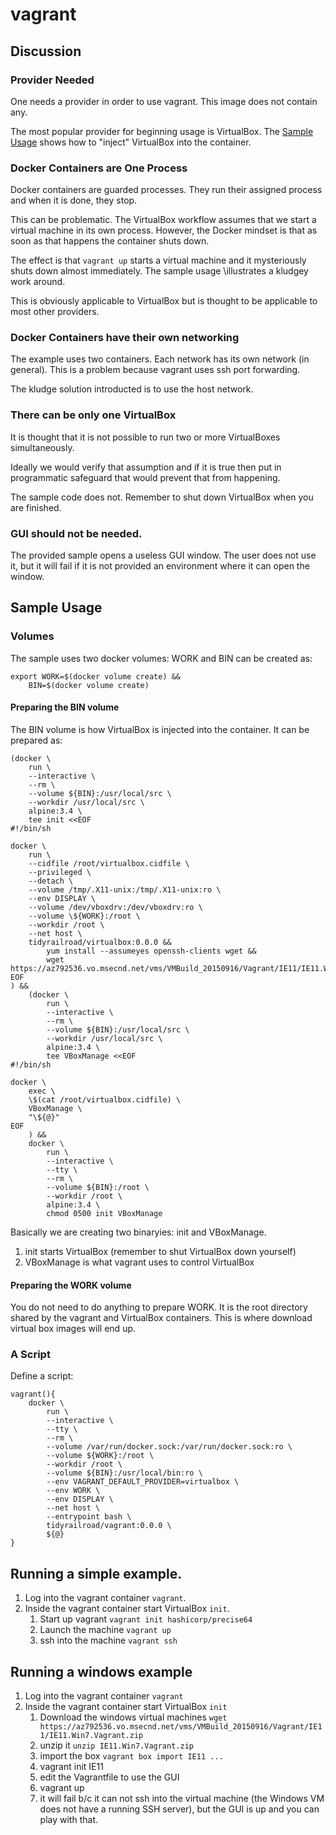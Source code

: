 <!--
    This file is part of vagrant.

    vagrant is free software: you can redistribute it and/or modify
    it under the terms of the GNU General Public License as published by
    the Free Software Foundation, either version 3 of the License, or
    (at your option) any later version.

    vagrant is distributed in the hope that it will be useful,
    but WITHOUT ANY WARRANTY; without even the implied warranty of
    MERCHANTABILITY or FITNESS FOR A PARTICULAR PURPOSE.  See the
    GNU General Public License for more details.

    You should have received a copy of the GNU General Public License
    along with vagrant.  If not, see <http://www.gnu.org/licenses/>.
-->

# vagrant

## Discussion

### Provider Needed

One needs a provider in order to use vagrant.
This image does not contain any.

The most popular provider for beginning usage is VirtualBox.
The [Sample Usage](#sample_usage) shows how to "inject" VirtualBox into the container.

### Docker Containers are One Process

Docker containers are guarded processes.
They run their assigned process and when it is done, they stop.

This can be problematic.
The VirtualBox workflow assumes that we start a virtual machine in its own process.
However, the Docker mindset is that as soon as that happens the container shuts down.

The effect is that `vagrant up` starts a virtual machine and it mysteriously shuts down almost immediately.
The sample usage  \illustrates a kludgey work around.

This is obviously applicable to VirtualBox but is thought to be applicable to most other providers.

### Docker Containers have their own networking

The example uses two containers.
Each network has its own network (in general).
This is a problem because vagrant uses ssh port forwarding.

The kludge solution introducted is to use the host network.

### There can be only one VirtualBox

It is thought that it is not possible to run two or more VirtualBoxes simultaneously.

Ideally we would verify that assumption and if it is true then put in programmatic safeguard that
would prevent that from happening.

The sample code does not.
Remember to shut down VirtualBox when you are finished.

### GUI should not be needed.

The provided sample opens a useless GUI window.
The user does not use it, but it will fail if it is not provided an environment where it can open the window.


## Sample Usage

### Volumes

The sample uses two docker volumes:  WORK and BIN can be created as:

```
export WORK=$(docker volume create) &&
    BIN=$(docker volume create)
```

#### Preparing the BIN volume

The BIN volume is how VirtualBox is injected into the container.
It can be prepared as:

```
(docker \
    run \
    --interactive \
    --rm \
    --volume ${BIN}:/usr/local/src \
    --workdir /usr/local/src \
    alpine:3.4 \
    tee init <<EOF
#!/bin/sh

docker \
    run \
    --cidfile /root/virtualbox.cidfile \
    --privileged \
    --detach \
    --volume /tmp/.X11-unix:/tmp/.X11-unix:ro \
    --env DISPLAY \
    --volume /dev/vboxdrv:/dev/vboxdrv:ro \
    --volume \${WORK}:/root \
    --workdir /root \
    --net host \
    tidyrailroad/virtualbox:0.0.0 &&
        yum install --assumeyes openssh-clients wget &&
        wget https://az792536.vo.msecnd.net/vms/VMBuild_20150916/Vagrant/IE11/IE11.Win7.Vagrant.zip
EOF
) &&
    (docker \
        run \
        --interactive \
        --rm \
        --volume ${BIN}:/usr/local/src \
        --workdir /usr/local/src \
        alpine:3.4 \
        tee VBoxManage <<EOF
#!/bin/sh

docker \
    exec \
    \$(cat /root/virtualbox.cidfile) \
    VBoxManage \
    "\${@}"
EOF
    ) &&
    docker \
        run \
        --interactive \
        --tty \
        --rm \
        --volume ${BIN}:/root \
        --workdir /root \
        alpine:3.4 \
        chmod 0500 init VBoxManage
```

Basically we are creating two binaryies:  init and VBoxManage.

1. init starts VirtualBox (remember to shut VirtualBox down yourself)
2. VBoxManage is what vagrant uses to control VirtualBox


#### Preparing the WORK volume
You do not need to do anything to prepare WORK.
It is the root directory shared by the vagrant and VirtualBox containers.
This is where download virtual box images will end up.


### A Script
Define a script:

```
vagrant(){
    docker \
        run \
        --interactive \
        --tty \
        --rm \
        --volume /var/run/docker.sock:/var/run/docker.sock:ro \
        --volume ${WORK}:/root \
        --workdir /root \
        --volume ${BIN}:/usr/local/bin:ro \
        --env VAGRANT_DEFAULT_PROVIDER=virtualbox \
        --env WORK \
        --env DISPLAY \
        --net host \
        --entrypoint bash \
        tidyrailroad/vagrant:0.0.0 \
        ${@}
}
```

## Running a simple example.

1. Log into the vagrant container `vagrant`.
2. Inside the vagrant container start VirtualBox `init`.
   1. Start up vagrant `vagrant init hashicorp/precise64`
   2. Launch the machine `vagrant up`
   3. ssh into the machine `vagrant ssh`

## Running a windows example
1. Log into the vagrant container `vagrant`
2. Inside the vagrant container start VirtualBox `init`
   1. Download the windows virtual machines `wget https://az792536.vo.msecnd.net/vms/VMBuild_20150916/Vagrant/IE11/IE11.Win7.Vagrant.zip`
   2. unzip it `unzip IE11.Win7.Vagrant.zip`
   3. import the box `vagrant box import IE11 ...`
   4. vagrant init IE11
   5. edit the Vagrantfile to use the GUI
   6. vagrant up
   7. it will fail b/c it can not ssh into the virtual machine (the Windows VM does not have a running SSH server), but the GUI is up and you can play with that.

